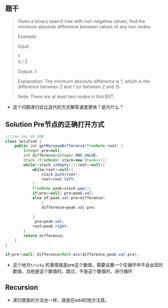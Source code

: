 ## 题干

> Given a binary search tree with non-negative values, find the minimum absolute difference between values of any two nodes.
>
> Example:
>
> Input:
>
>    1
>     \
>      3
>     /
>    2
>
> Output:
> 1
>
> Explanation:
> The minimum absolute difference is 1, which is the difference between 2 and 1 (or between 2 and 3).
>
> Note: There are at least two nodes in this BST.

* 这个问题递归会比迭代的方式解答速度更快？是为什么？

## Solution Pre节点的正确打开方式

```java
//time 3ms 40.9MB
class Solution {
    public int getMinimumDifference(TreeNode root) {
        Integer pre=null;
        int difference=Integer.MAX_VALUE;
        Stack <TreeNode> stack=new Stack<>();
        while(!stack.isEmpty()||root!=null){
            while(root!=null){
                stack.push(root);
                root=root.left;
            }
            TreeNode peak=stack.pop();
            if(pre==null) pre=peak.val;
            else if(peak.val-pre<difference) 
                {
                difference=peak.val-pre;
               
            }
             pre=peak.val;
            root=peak.right;
        }
        return difference;
    }
}
```

```java
if(pre!=null) difference=Math.min(difference,peak.val-pre);
```



* 这个地方```tricky``` 的事情就是pre这个数值，需要设置一个在循环中不会出现的数值，当他是这个数值时，跳过，不是这个数值时，进行循环

## Recursion

* 递归里面的方法也一样，就是在add的地方注意。
